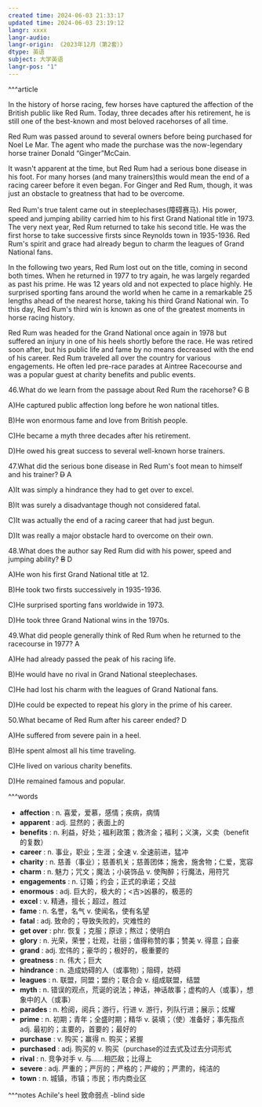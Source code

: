 ```yaml
---
created time: 2024-06-03 21:33:17
updated time: 2024-06-03 23:19:12
langr: xxxx
langr-audio: 
langr-origin: 《2023年12月（第2套）》
dtype: 英语
subject: 大学英语
langr-pos: "1"
---
```


^^^article

In the history of horse racing, few horses have captured the affection of the British public like Red Rum. Today, three decades after his retirement, he is still one of the best-known and most beloved racehorses of all time.

Red Rum was passed around to several owners before being purchased for Noel Le Mar. The agent who made the purchase was the now-legendary horse trainer Donald “Ginger”McCain.

It wasn't apparent at the time, but Red Rum had a serious bone disease in his foot. For many horses (and many trainers)this would mean the end of a racing career before it even began. For Ginger and Red Rum, though, it was just an obstacle to greatness that had to be overcome.

Red Rum's true talent came out in steeplechases(障碍赛马). His power, speed and jumping ability carried him to his first Grand National title in 1973. The very next year, Red Rum returned to take his second title. He was the first horse to take successive firsts since Reynolds town in 1935-1936. Red Rum's spirit and grace had already begun to charm the leagues of Grand National fans.

In the following two years, Red Rum lost out on the title, coming in second both times. When he returned in 1977 to try again, he was largely regarded as past his prime. He was 12 years old and not expected to place highly. He surprised sporting fans around the world when he came in a remarkable 25 lengths ahead of the nearest horse, taking his third Grand National win. To this day, Red Rum's third win is known as one of the greatest moments in horse racing history.

Red Rum was headed for the Grand National once again in 1978 but suffered an injury in one of his heels shortly before the race. He was retired soon after, but his public life and fame by no means decreased with the end of his career. Red Rum traveled all over the country for various engagements. He often led pre-race parades at Aintree Racecourse and was a popular guest at charity benefits and public events.

46.What do we learn from the passage about Red Rum the racehorse? ~~C~~ B

A)He captured public affection long before he won national titles.

B)He won enormous fame and love from British people.

C)He became a myth three decades after his retirement.

D)He owed his great success to several well-known horse trainers.

47.What did the serious bone disease in Red Rum's foot mean to himself and his trainer? ~~D~~ A

A)It was simply a hindrance they had to get over to excel.

B)It was surely a disadvantage though not considered fatal.

C)It was actually the end of a racing career that had just begun.

D)It was really a major obstacle hard to overcome on their own.

48.What does the author say Red Rum did with his power, speed and jumping ability? ~~B~~ D

A)He won his first Grand National title at 12.

B)He took two firsts successively in 1935-1936.

C)He surprised sporting fans worldwide in 1973.

D)He took three Grand National wins in the 1970s.

49.What did people generally think of Red Rum when he returned to the racecourse in 1977? A

A)He had already passed the peak of his racing life.

B)He would have no rival in Grand National steeplechases.

C)He had lost his charm with the leagues of Grand National fans.

D)He could be expected to repeat his glory in the prime of his career.

50.What became of Red Rum after his career ended? D

A)He suffered from severe pain in a heel.

B)He spent almost all his time traveling.

C)He lived on various charity benefits.

D)He remained famous and popular.

^^^words
+ **affection** : n. 喜爱，爱慕，感情；疾病，病情
+ **apparent** : adj. 显然的；表面上的
+ **benefits** : n. 利益，好处；福利政策；救济金；福利；义演，义卖（benefit 的复数）
+ **career** : n. 事业，职业；生涯；全速
v. 全速前进，猛冲
+ **charity** : n. 慈善（事业）；慈善机关；慈善团体；施舍，施舍物；仁爱，宽容
+ **charm** : n. 魅力；咒文；魔法；小装饰品
v. 使陶醉；行魔法，用符咒
+ **engagements** : n. 订婚；约会；正式的承诺；交战
+ **enormous** : adj. 巨大的，极大的；<古>凶暴的，极恶的
+ **excel** : v. 精通，擅长；超过，胜过
+ **fame** : n. 名誉，名气
v. 使闻名，使有名望
+ **fatal** : adj. 致命的；导致失败的，灾难性的
+ **get over** : phr. 恢复；克服；原谅；熬过；使明白
+ **glory** : n. 光荣，荣誉；壮观，壮丽；值得称赞的事；赞美
v. 得意；自豪
+ **grand** : adj. 宏伟的；豪华的；极好的，极重要的
+ **greatness** : n. 伟大；巨大
+ **hindrance** : n. 造成妨碍的人（或事物）；阻碍，妨碍
+ **leagues** : n. 联盟，同盟；盟约；联合会
v. 组成联盟，结盟
+ **myth** : n. 错误的观点，荒诞的说法；神话，神话故事；虚构的人（或事），想象中的人（或事）
+ **parades** : n. 检阅，阅兵；游行，行进
v. 游行，列队行进；展示；炫耀
+ **prime** : n. 初期；青年；全盛时期；精华
v. 装填；（使）准备好；事先指点
adj. 最初的；主要的，首要的；最好的
+ **purchase** : v. 购买；赢得
n. 购买；紧握
+ **purchased** : adj. 购买的
v. 购买（purchase的过去式及过去分词形式
+ **rival** : n. 竞争对手
v. 与……相匹敌；比得上
+ **severe** : adj. 严重的；严厉的；严格的；严峻的；严肃的，纯洁的
+ **town** : n. 城镇，市镇；市民；市内商业区

^^^notes
Achile's heel 致命弱点 -blind side